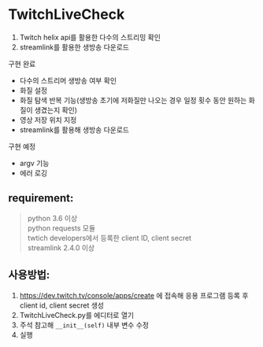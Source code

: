 # TwitchLiveCheck


1. Twitch helix api를 활용한 다수의 스트리밍 확인
2. streamlink를 활용한 생방송 다운로드

구현 완료   
* 다수의 스트리머 생방송 여부 확인
* 화질 설정
* 화질 탐색 반복 기능(생방송 초기에 저화질만 나오는 경우 일정 횟수 동안 원하는 화질이 생겼는지 확인)
* 영상 저장 위치 지정
* streamlink를 활용해 생방송 다운로드

구현 예정   
* argv 기능
* 에러 로깅

## requirement:
> python 3.6 이상   
> python requests 모듈   
> twtich developers에서 등록한 client ID, client secret   
> streamlink 2.4.0 이상   



## 사용방법:
1. https://dev.twitch.tv/console/apps/create 에 접속해 응용 프로그램 등록 후 client id, client secret 생성
2. TwitchLiveCheck.py를 에디터로 열기
3. 주석 참고해 `__init__(self)` 내부 변수 수정
4. 실행
